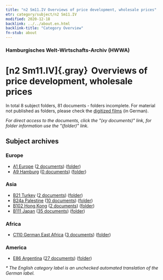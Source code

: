 ```yaml
---
title: "n2 Sm11.IV Overviews of price development, wholesale prices"
etr: category/subject/n2 Sm11.IV
modified: 2020-12-18
backlink: ../../about.en.html
backlink-title: "Category Overview"
fn-stub: about
---
```


### Hamburgisches Welt-Wirtschafts-Archiv (HWWA)
# [n2 Sm11.IV]{.gray}&#8201; Overviews of price development, wholesale prices&#160; 





In total 8 subject folders, 81 documents - folders incomplete.
For material not published as folders, please check the [digitized films](/film/h1_sh) (in German).

_For direct access to the documents, click the "(xy documents)" link, for folder information use the "(folder)" link._

## Subject archives



### Europe

- [A1 Europe](../../../geo/about.en.html#A1) (<a href="https://dfg-viewer.de/show/?tx_dlf[id]=https://pm20.zbw.eu/mets/sh/1408xx/140892/1450xx/145005/public.mets.en.xml" target="_blank">2 documents</a>) ([folder](http://purl.org/pressemappe20/folder/sh/140892,145005))
- [A9 Hamburg](../../../geo/about.en.html#A9) (<a href="https://dfg-viewer.de/show/?tx_dlf[id]=https://pm20.zbw.eu/mets/sh/1409xx/140905/1450xx/145005/public.mets.en.xml" target="_blank">0 documents</a>) ([folder](http://purl.org/pressemappe20/folder/sh/140905,145005))

### Asia

- [B21 Turkey](../../../geo/about.en.html#B21) (<a href="https://dfg-viewer.de/show/?tx_dlf[id]=https://pm20.zbw.eu/mets/sh/1411xx/141111/1450xx/145005/public.mets.en.xml" target="_blank">2 documents</a>) ([folder](http://purl.org/pressemappe20/folder/sh/141111,145005))
- [B24a Palestine](../../../geo/about.en.html#B24a) (<a href="https://dfg-viewer.de/show/?tx_dlf[id]=https://pm20.zbw.eu/mets/sh/1411xx/141115/1450xx/145005/public.mets.en.xml" target="_blank">10 documents</a>) ([folder](http://purl.org/pressemappe20/folder/sh/141115,145005))
- [B102 Hong Kong](../../../geo/about.en.html#B102) (<a href="https://dfg-viewer.de/show/?tx_dlf[id]=https://pm20.zbw.eu/mets/sh/1412xx/141268/1450xx/145005/public.mets.en.xml" target="_blank">2 documents</a>) ([folder](http://purl.org/pressemappe20/folder/sh/141268,145005))
- [B111 Japan](../../../geo/about.en.html#B111) (<a href="https://dfg-viewer.de/show/?tx_dlf[id]=https://pm20.zbw.eu/mets/sh/1412xx/141272/1450xx/145005/public.mets.en.xml" target="_blank">35 documents</a>) ([folder](http://purl.org/pressemappe20/folder/sh/141272,145005))

### Africa

- [C110 German East Africa](../../../geo/about.en.html#C110) (<a href="https://dfg-viewer.de/show/?tx_dlf[id]=https://pm20.zbw.eu/mets/sh/1414xx/141471/1450xx/145005/public.mets.en.xml" target="_blank">3 documents</a>) ([folder](http://purl.org/pressemappe20/folder/sh/141471,145005))

### America

- [E86 Argentina](../../../geo/about.en.html#E86) (<a href="https://dfg-viewer.de/show/?tx_dlf[id]=https://pm20.zbw.eu/mets/sh/1416xx/141692/1450xx/145005/public.mets.en.xml" target="_blank">27 documents</a>) ([folder](http://purl.org/pressemappe20/folder/sh/141692,145005))


_* The English category label is an unchecked automated translation of the German label._

